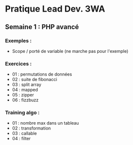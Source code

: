 # Pratique Lead Dev. 3WA
## Semaine 1 : PHP avancé
### Exemples :
- Scope / porté de variable (ne marche pas pour l'exemple)

### Exercices :
- 01 : permutations de données
- 02 : suite de fibonacci
- 03 : split array
- 04 : mapped
- 05 : zipper
- 06 : fizzbuzz

### Training algo :
- 01 : nombre max dans un tableau
- 02 : transformation
- 03 : callable
- 04 : filter